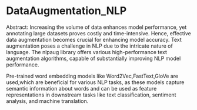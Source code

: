 # DataAugmentation_NLP

Abstract:
Increasing the volume of data enhances model performance, yet annotating large datasets proves costly and time-intensive. Hence, effective data augmentation becomes crucial for enhancing model accuracy.
Text augmentation poses a challenge in NLP due to the intricate nature of language.
The nlpaug library offers various high-performance text augmentation algorithms, capable of substantially improving NLP model performance.

Pre-trained word embedding models like Word2Vec,FastText,GloVe are used,which are beneficial for various NLP tasks, as these models capture semantic information about words and can be used as feature representations in downstream tasks like text classification, sentiment analysis, and machine translation.



